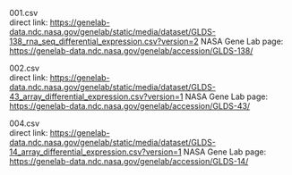 001.csv <br>
direct link: https://genelab-data.ndc.nasa.gov/genelab/static/media/dataset/GLDS-138_rna_seq_differential_expression.csv?version=2
NASA Gene Lab page: https://genelab-data.ndc.nasa.gov/genelab/accession/GLDS-138/

002.csv <br>
direct link: https://genelab-data.ndc.nasa.gov/genelab/static/media/dataset/GLDS-43_array_differential_expression.csv?version=1
NASA Gene Lab page: https://genelab-data.ndc.nasa.gov/genelab/accession/GLDS-43/

004.csv <br>
direct link:  https://genelab-data.ndc.nasa.gov/genelab/static/media/dataset/GLDS-14_array_differential_expression.csv?version=1
NASA Gene Lab page: https://genelab-data.ndc.nasa.gov/genelab/accession/GLDS-14/ 
